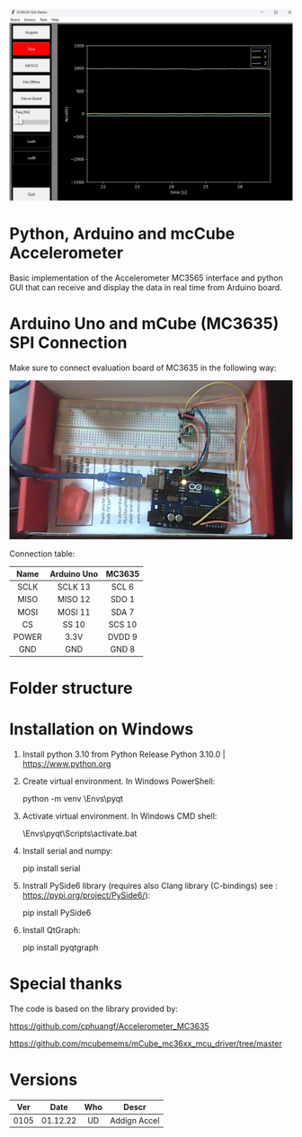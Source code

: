 ![](Doc/GUI.png)


# Python, Arduino and mcCube Accelerometer
Basic implementation of the Accelerometer MC3565 interface
and python GUI that can receive and display the data in real time from Arduino board.

# Arduino Uno and mCube (MC3635) SPI Connection
Make sure to connect evaluation board of MC3635 in the following way:

![](Doc/Connection.png)

Connection table:

Name           |  Arduino Uno  | MC3635 
:------------: |  :----------: | :-------------: 
SCLK           |  SCLK 13      | SCL 6
MISO           |  MISO 12      | SDO 1
MOSI           |  MOSI 11      | SDA 7
CS             |  SS   10      | SCS 10
POWER          |  3.3V         | DVDD 9
GND            | GND           | GND 8

# Folder structure



# Installation on Windows

1. Install python 3.10 from Python Release Python 3.10.0 | https://www.python.org


2. Create virtual environment. In Windows PowerShell:

    python -m venv \Envs\pyqt

3. Activate virtual environment. In Windows CMD shell:

    \Envs\pyqt\Scripts\activate.bat

4. Install serial and numpy:

    pip install serial

5. Instrall PySide6 library (requires also Clang library (C-bindings) see : https://pypi.org/project/PySide6/):

    pip install PySide6

6. Install QtGraph:

    pip install pyqtgraph



# Special thanks
The code is based on the library provided by:

https://github.com/cphuangf/Accelerometer_MC3635

https://github.com/mcubemems/mCube_mc36xx_mcu_driver/tree/master


# Versions

 Ver  | Date         | Who   | Descr
:---: | :----------: | :---: |:-------------: 
0105  | 01.12.22     | UD    | Addign Accel

